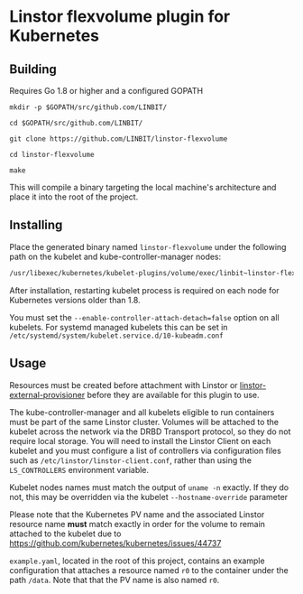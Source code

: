 # Linstor flexvolume plugin for Kubernetes

## Building

Requires Go 1.8 or higher and a configured GOPATH

`mkdir -p $GOPATH/src/github.com/LINBIT/`

`cd $GOPATH/src/github.com/LINBIT/`

`git clone https://github.com/LINBIT/linstor-flexvolume`

`cd linstor-flexvolume`

`make`

This will compile a binary targeting the local machine's architecture and
place it into the root of the project.

## Installing

Place the generated binary named `linstor-flexvolume` under the following path 
on the kubelet and kube-controller-manager nodes: 

```bash
/usr/libexec/kubernetes/kubelet-plugins/volume/exec/linbit~linstor-flexvolume/
```
After installation, restarting kubelet process is required on each node
for Kubernetes versions older than 1.8.

You must set the `--enable-controller-attach-detach=false` option on all
kubelets. For systemd managed kubelets this can be set in
`/etc/systemd/system/kubelet.service.d/10-kubeadm.conf`

## Usage

Resources must be created before attachment with Linstor or
[linstor-external-provisioner](https://github.com/LINBIT/linstor-external-provisioner) before
they are available for this plugin to use.

The kube-controller-manager and all kubelets eligible to run containers must be
part of the same Linstor cluster. Volumes will be attached to the kubelet
across the network via the DRBD Transport protocol, so they do not require local
storage. You will need to install the Linstor Client on each kubelet and you
must configure a list of controllers via configuration files such as
`/etc/linstor/linstor-client.conf`, rather than using the `LS_CONTROLLERS`
environment variable.

Kubelet nodes names must match the output of `uname -n` exactly. If they do not,
this may be overridden via the kubelet `--hostname-override` parameter

Please note that the Kubernetes PV name and the associated Linstor resource
name **must** match exactly in order for the volume to remain attached to the
kubelet due to https://github.com/kubernetes/kubernetes/issues/44737

`example.yaml`, located in the root of this project, contains an example
configuration that attaches a resource named `r0` to the container under the path
`/data`. Note that that the PV name is also named `r0`.

